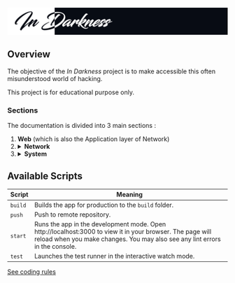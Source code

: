 ![Banner](banner.png)

## Overview

The objective of the *In Darkness* project is to make accessible this often misunderstood world of hacking.

This project is for educational purpose only.

### Sections

The documentation is divided into 3 main sections :
<ol>
<li><b>Web</b> (which is also the Application layer of Network)</li>
<li>
<details>
	<summary><b>Network</b></summary>
Divided by the <a href="https://en.wikipedia.org/wiki/OSI_model">OSI model</a> :
<table>
	<tr>
		<td>Application</td>
		<td>Web vulnerabilities, Denial of Service attacks, Google Hacking etc.</td>
	</tr>
	<tr>
		<td>Session</td>
		<td>SSL/TLS attacks</td>
	</tr>
	<tr>
		<td>Transport</td>
		<td>UDP DDoS reflection</td>
	</tr>
	<tr>
		<td>Data link</td>
		<td>ARP spoofing, DNS cache poisoning, wireless networks attacks etc.</td>
	</tr>
</table>
</details>
</li>
<li>
<details>
	<summary><b>System</b></summary>
Divided into 3 section :
<table>
	<tr>
		<td>Binary</td>
		<td>Anomaly exploitation, Side-channel attack, Antivirus evasion</td>
	</tr>
	<tr>
		<td>Scripting</td>
		<td>Exploits, Antivirus evasion, polymorphic and self-modifying codes</td>
	</tr>
	<tr>
		<td>High-risk vulnerabilities</td>
		<td>RCE, LPE, SBX, VME and FCP</td>
	</tr>
</table>
</details>
</li>
</ol>

## Available Scripts

| Script | Meaning |
|---|---|
| `build` | Builds the app for production to the `build` folder. |
| `push` | Push to remote repository. |
| `start` | Runs the app in the development mode. Open http://localhost:3000 to view it in your browser. The page will reload when you make changes. You may also see any lint errors in the console. |
| `test` | Launches the test runner in the interactive watch mode. |

[See coding rules](coding-rules.md)
